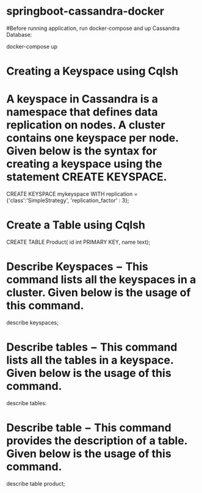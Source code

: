 # springboot-cassandra-docker

#Before running application, run docker-compose and up Cassandra Database:

docker-compose up

# Creating a Keyspace using Cqlsh
# A keyspace in Cassandra is a namespace that defines data replication on nodes. A cluster contains one keyspace per node. Given below is the syntax for creating a keyspace using the statement CREATE KEYSPACE.

CREATE KEYSPACE mykeyspace
WITH replication = {'class':'SimpleStrategy', 'replication_factor' : 3};

# Create a Table using Cqlsh

CREATE TABLE Product( id int PRIMARY KEY, name text);

# Describe Keyspaces − This command lists all the keyspaces in a cluster. Given below is the usage of this command.

 describe keyspaces;

# Describe tables − This command lists all the tables in a keyspace. Given below is the usage of this command.

 describe tables:

# Describe table − This command provides the description of a table. Given below is the usage of this command.

 describe table product;
